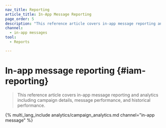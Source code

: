 ```yaml
---
nav_title: Reporting
article_title: In-App Message Reporting
page_order: 5
description: "This reference article covers in-app message reporting and analytics including campaign details, message performance, and historical performance."
channel:
  - in-app messages
tool:
  - Reports

---
```


# In-app message reporting {#iam-reporting}

> This reference article covers in-app message reporting and analytics including campaign details, message performance, and historical performance.

{% multi_lang_include analytics/campaign_analytics.md channel="in-app message" %}

